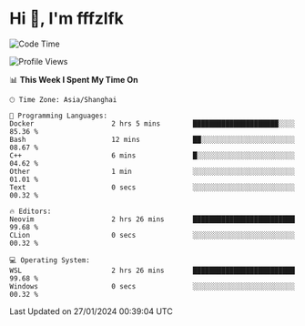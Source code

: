 # Hi 👋, I'm fffzlfk

<!--START_SECTION:waka-->
![Code Time](http://img.shields.io/badge/Code%20Time-644%20hrs%2048%20mins-blue)

![Profile Views](http://img.shields.io/badge/Profile%20Views-0-blue)

📊 **This Week I Spent My Time On** 

```text
🕑︎ Time Zone: Asia/Shanghai

💬 Programming Languages: 
Docker                   2 hrs 5 mins        █████████████████████░░░░   85.36 % 
Bash                     12 mins             ██░░░░░░░░░░░░░░░░░░░░░░░   08.67 % 
C++                      6 mins              █░░░░░░░░░░░░░░░░░░░░░░░░   04.62 % 
Other                    1 min               ░░░░░░░░░░░░░░░░░░░░░░░░░   01.01 % 
Text                     0 secs              ░░░░░░░░░░░░░░░░░░░░░░░░░   00.32 % 

🔥 Editors: 
Neovim                   2 hrs 26 mins       █████████████████████████   99.68 % 
CLion                    0 secs              ░░░░░░░░░░░░░░░░░░░░░░░░░   00.32 % 

💻 Operating System: 
WSL                      2 hrs 26 mins       █████████████████████████   99.68 % 
Windows                  0 secs              ░░░░░░░░░░░░░░░░░░░░░░░░░   00.32 % 
```


 Last Updated on 27/01/2024 00:39:04 UTC
<!--END_SECTION:waka-->
